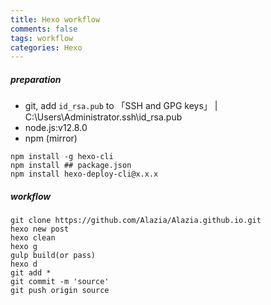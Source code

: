 ```yaml
---
title: Hexo workflow
comments: false
tags: workflow
categories: Hexo
---
```

##### preparation
- git, add `id_rsa.pub` to 「SSH and GPG keys」
| C:\Users\Administrator\.ssh\id_rsa.pub
- node.js:v12.8.0
- npm (mirror)

```
npm install -g hexo-cli
npm install ## package.json
npm install hexo-deploy-cli@x.x.x
```

##### workflow
```
git clone https://github.com/Alazia/Alazia.github.io.git
hexo new post
hexo clean
hexo g
gulp build(or pass)
hexo d
git add * 
git commit -m 'source'
git push origin source
```
